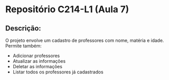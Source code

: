 # Repositório C214-L1 (Aula 7)

## Descrição:
 O projeto envolve um cadastro de professores com nome, matéria e idade. Permite também:
- Adicionar professores
- Atualizar as informações
- Deletar as informações
- Listar todos os professores já cadastrados


 